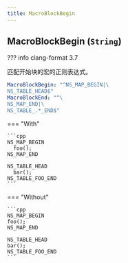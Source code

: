 ```yaml
---
title: MacroBlockBegin
---
```


## MacroBlockBegin (`String`)

??? info
    clang-format 3.7

匹配开始块的宏的正则表达式。

```yaml
MacroBlockBegin: "^NS_MAP_BEGIN|\
NS_TABLE_HEAD$"
MacroBlockEnd: "^\
NS_MAP_END|\
NS_TABLE_.*_END$"
```

=== "With"

    ```cpp
    NS_MAP_BEGIN
      foo();
    NS_MAP_END

    NS_TABLE_HEAD
      bar();
    NS_TABLE_FOO_END
    ```

=== "Without"

    ```cpp
    NS_MAP_BEGIN
    foo();
    NS_MAP_END

    NS_TABLE_HEAD
    bar();
    NS_TABLE_FOO_END
    ```
